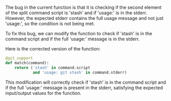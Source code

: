 The bug in the current function is that it is checking if the second element of the split command script is 'stash' and if 'usage:' is in the stderr. However, the expected stderr contains the full usage message and not just 'usage:', so the condition is not being met.

To fix this bug, we can modify the function to check if 'stash' is in the command script and if the full 'usage:' message is in the stderr.

Here is the corrected version of the function:

```python
@git_support
def match(command):
    return ('stash' in command.script
            and 'usage: git stash' in command.stderr)
```

This modification will correctly check if 'stash' is in the command script and if the full 'usage:' message is present in the stderr, satisfying the expected input/output values for the function.